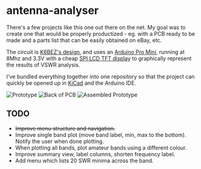 # antenna-analyser

There's a few projects like this one out there on the net. My goal was to create one that would be properly productized - eg.
with a PCB ready to be made and a parts list that can be easily obtained on eBay, etc.

The circuit is [K6BEZ's design](https://sites.google.com/site/k6bezprojects/antenna-analyser), and uses
an [Arduino Pro Mini](https://www.arduino.cc/en/Main/ArduinoBoardProMini), running at 8Mhz and 3.3V with
a cheap [SPI LCD TFT display](http://www.electrodragon.com/product/eds-tft-lcd-lcm-spi-interface-variable1-82-2)
to graphically represent the results of VSWR analysis.

I've bundled everything together into one repository so that the project can quickly be opened up in [KiCad](http://www.kicad-pcb.org/)
and the Arduino IDE.

![Prototype](https://raw.githubusercontent.com/jasiek/antenna-analyser/master/pictures/prototype1.jpg)
![Back of PCB](https://raw.githubusercontent.com/jasiek/antenna-analyser/master/pictures/prototype2.jpg)
![Assembled Prototype](https://raw.githubusercontent.com/jasiek/antenna-analyser/master/pictures/prototype3.jpg)

## TODO

* ~~Improve menu structure and navigation.~~
* Improve single band plot (move band label, min, max to the bottom). Notify the user when done plotting.
* When plotting all bands, plot amateur bands using a different colour.
* Improve summary view, label columns, shorten frequency label.
* Add menu which lists 20 SWR minima across the band.

